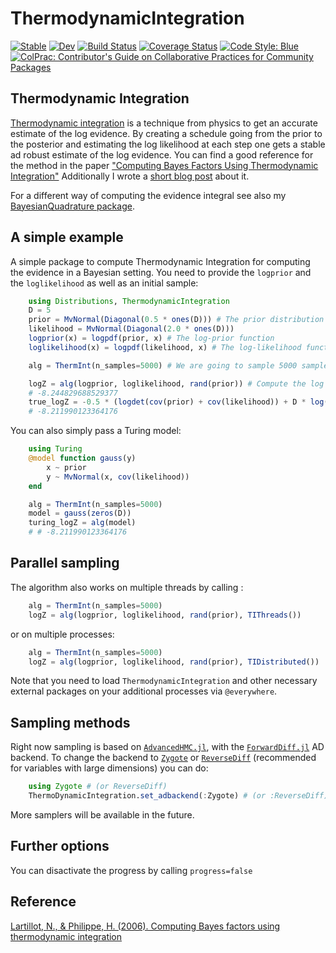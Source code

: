# ThermodynamicIntegration

[![Stable](https://img.shields.io/badge/docs-stable-blue.svg)](https://theogf.github.io/ThermodynamicIntegration.jl/stable)
[![Dev](https://img.shields.io/badge/docs-dev-blue.svg)](https://theogf.github.io/ThermodynamicIntegration.jl/dev)
[![Build Status](https://github.com/theogf/ThermodynamicIntegration.jl/workflows/CI/badge.svg)](https://github.com/theogf/ThermodynamicIntegration.jl/actions)
[![Coverage Status](https://codecov.io/gh/theogf/ThermodynamicIntegration.jl/graph/badge.svg?token=EXHDBOH123)](https://codecov.io/gh/theogf/ThermodynamicIntegration.jl)
[![Code Style: Blue](https://img.shields.io/badge/code%20style-blue-4495d1.svg)](https://github.com/invenia/BlueStyle)
[![ColPrac: Contributor's Guide on Collaborative Practices for Community Packages](https://img.shields.io/badge/ColPrac-Contributor's%20Guide-blueviolet)](https://github.com/SciML/ColPrac)

## Thermodynamic Integration

[Thermodynamic integration]() is a technique from physics to get an accurate estimate of the log evidence.
By creating a schedule going from the prior to the posterior and estimating the log likelihood at each step one gets a stable ad robust estimate of the log evidence.
You can find a good reference for the method in the paper ["Computing Bayes Factors Using Thermodynamic Integration"](https://academic.oup.com/sysbio/article/55/2/195/1620800?login=true)
Additionally I wrote a [short blog post](https://theogf.github.io/bayesiantribulations/blogposts/thermint/) about it.

For a different way of computing the evidence integral see also my [BayesianQuadrature package](https://github.com/theogf/BayesianQuadrature.jl).

## A simple example

A simple package to compute Thermodynamic Integration for computing the evidence in a Bayesian setting.
You need to provide the `logprior` and the `loglikelihood` as well as an initial sample:

```julia
    using Distributions, ThermodynamicIntegration
    D = 5
    prior = MvNormal(Diagonal(0.5 * ones(D))) # The prior distribution
    likelihood = MvNormal(Diagonal(2.0 * ones(D)))
    logprior(x) = logpdf(prior, x) # The log-prior function
    loglikelihood(x) = logpdf(likelihood, x) # The log-likelihood function

    alg = ThermInt(n_samples=5000) # We are going to sample 5000 samples at every step

    logZ = alg(logprior, loglikelihood, rand(prior)) # Compute the log evidence
    # -8.244829688529377
    true_logZ = -0.5 * (logdet(cov(prior) + cov(likelihood)) + D * log(2π)) # we compare twith the true value
    # -8.211990123364176
```

You can also simply pass a Turing model:

```julia
    using Turing
    @model function gauss(y)
        x ~ prior
        y ~ MvNormal(x, cov(likelihood))
    end

    alg = ThermInt(n_samples=5000)
    model = gauss(zeros(D))
    turing_logZ = alg(model)
    # # -8.211990123364176
```

## Parallel sampling

The algorithm also works on multiple threads by calling :

```julia
    alg = ThermInt(n_samples=5000) 
    logZ = alg(logprior, loglikelihood, rand(prior), TIThreads())
```

or on multiple processes:

```julia
    alg = ThermInt(n_samples=5000) 
    logZ = alg(logprior, loglikelihood, rand(prior), TIDistributed())
```

Note that you need to load `ThermodynamicIntegration` and other necessary external packages on your additional processes via `@everywhere`.

## Sampling methods

Right now sampling is based on [`AdvancedHMC.jl`](https://github.com/TuringLang/AdvancedHMC.jl), with the [`ForwardDiff.jl`](https://github.com/JuliaDiff/ForwardDiff.jl) AD backend.
To change the backend to [`Zygote`](https://github.com/FluxML/Zygote.jl) or [`ReverseDiff`](https://github.com/JuliaDiff/ReverseDiff.jl) (recommended for variables with large dimensions) you can do:

```julia
    using Zygote # (or ReverseDiff)
    ThermoDynamicIntegration.set_adbackend(:Zygote) # (or :ReverseDiff)
```

More samplers will be available in the future.

## Further options

You can disactivate the progress by calling `progress=false`

## Reference

[Lartillot, N., & Philippe, H. (2006). Computing Bayes factors using thermodynamic integration](https://academic.oup.com/sysbio/article/55/2/195/1620800?login=true)
